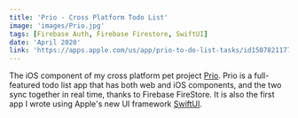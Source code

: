 ```yaml
---
title: 'Prio - Cross Platform Todo List'
image: 'images/Prio.jpg'
tags: [Firebase Auth, Firebase Firestore, SwiftUI]
date: 'April 2020'
link: 'https://apps.apple.com/us/app/prio-to-do-list-tasks/id1507821177'
---
```


The iOS component of my cross platform pet project [Prio](https://prio-landing.firebaseapp.com/).
Prio is a full-featured todo list app that has both web and iOS components, and the two sync together in real time, thanks to Firebase FireStore. It is also the first app I wrote using Apple's new UI framework [SwiftUI](https://developer.apple.com/xcode/swiftui/).
